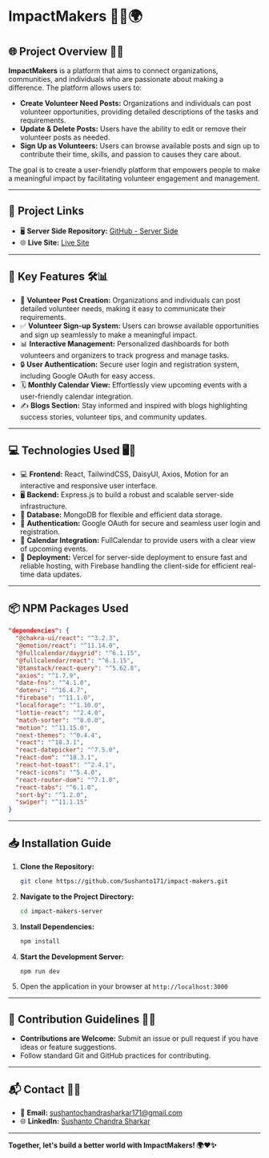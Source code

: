 # ImpactMakers 🌟✨🌍

## 🌐 Project Overview 🤝💡

**ImpactMakers** is a platform that aims to connect organizations, communities, and individuals who are passionate about making a difference. The platform allows users to:

- **Create Volunteer Need Posts:** Organizations and individuals can post volunteer opportunities, providing detailed descriptions of the tasks and requirements.
- **Update & Delete Posts:** Users have the ability to edit or remove their volunteer posts as needed.
- **Sign Up as Volunteers:** Users can browse available posts and sign up to contribute their time, skills, and passion to causes they care about.

The goal is to create a user-friendly platform that empowers people to make a meaningful impact by facilitating volunteer engagement and management.

---

## 🔗 Project Links

- 🖥️ **Server Side Repository:** [GitHub - Server Side](https://github.com/Sushanto171/impact-makers-server)
- 🌐 **Live Site:** [Live Site](https://login-signup-form-auth.web.app/)

---

## 🚀 Key Features 🛠️📊

- 📝 **Volunteer Post Creation:** Organizations and individuals can post detailed volunteer needs, making it easy to communicate their requirements.
- ✅ **Volunteer Sign-up System:** Users can browse available opportunities and sign up seamlessly to make a meaningful impact.
- 📊 **Interactive Management:** Personalized dashboards for both volunteers and organizers to track progress and manage tasks.
- 🔒 **User Authentication:** Secure user login and registration system, including Google OAuth for easy access.
- 🗓️ **Monthly Calendar View:** Effortlessly view upcoming events with a user-friendly calendar integration.
- ✍️ **Blogs Section:** Stay informed and inspired with blogs highlighting success stories, volunteer tips, and community updates.

---

## 💻 Technologies Used 🖥️🔑

- 💻 **Frontend:** React, TailwindCSS, DaisyUI, Axios, Motion for an interactive and responsive user interface.
- 🖥️ **Backend:** Express.js to build a robust and scalable server-side infrastructure.
- 💾 **Database:** MongoDB for flexible and efficient data storage.
- 🔑 **Authentication:** Google OAuth for secure and seamless user login and registration.
- 📆 **Calendar Integration:** FullCalendar to provide users with a clear view of upcoming events.
- 🚀 **Deployment:** Vercel for server-side deployment to ensure fast and reliable hosting, with Firebase handling the client-side for efficient real-time data updates.

---

## 📦 NPM Packages Used

```json
"dependencies": {
  "@chakra-ui/react": "^3.2.3",
  "@emotion/react": "^11.14.0",
  "@fullcalendar/daygrid": "^6.1.15",
  "@fullcalendar/react": "^6.1.15",
  "@tanstack/react-query": "^5.62.8",
  "axios": "^1.7.9",
  "date-fns": "^4.1.0",
  "dotenv": "^16.4.7",
  "firebase": "^11.1.0",
  "localforage": "^1.10.0",
  "lottie-react": "^2.4.0",
  "match-sorter": "^8.0.0",
  "motion": "^11.15.0",
  "next-themes": "^0.4.4",
  "react": "^18.3.1",
  "react-datepicker": "^7.5.0",
  "react-dom": "^18.3.1",
  "react-hot-toast": "^2.4.1",
  "react-icons": "^5.4.0",
  "react-router-dom": "^7.1.0",
  "react-tabs": "^6.1.0",
  "sort-by": "^1.2.0",
  "swiper": "^11.1.15"
}
```

---

## 📥 Installation Guide

1. **Clone the Repository:**
   ```bash
   git clone https://github.com/Sushanto171/impact-makers.git
   ```
2. **Navigate to the Project Directory:**
   ```bash
   cd impact-makers-server
   ```
3. **Install Dependencies:**
   ```bash
   npm install
   ```
4. **Start the Development Server:**
   ```bash
   npm run dev
   ```
5. Open the application in your browser at `http://localhost:3000`

---

## 🤝 Contribution Guidelines 💬✨

- **Contributions are Welcome:** Submit an issue or pull request if you have ideas or feature suggestions.
- Follow standard Git and GitHub practices for contributing.

---

## 📬 Contact 📧📲

- 📧 **Email:** [sushantochandrasharkar171@gmail.com](mailto:sushantochandrasharkar171@gmail.com)
- 🌐 **LinkedIn:** [Sushanto Chandra Sharkar](https://www.linkedin.com/in/sushanto-chandra-sharkar-144b95339/)

---

**Together, let's build a better world with ImpactMakers! 🌍❤️✨**
